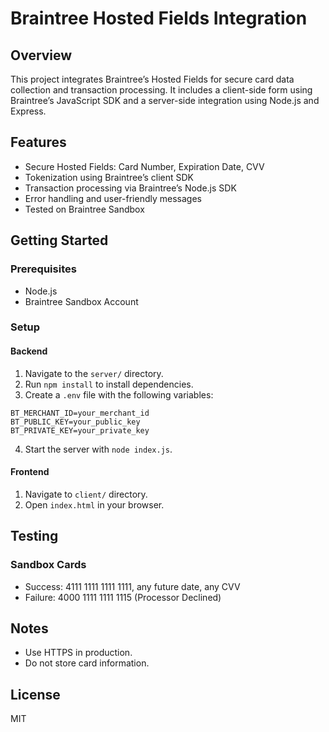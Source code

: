 # Braintree Hosted Fields Integration

## Overview
This project integrates Braintree’s Hosted Fields for secure card data collection and transaction processing. It includes a client-side form using Braintree’s JavaScript SDK and a server-side integration using Node.js and Express.

## Features
- Secure Hosted Fields: Card Number, Expiration Date, CVV
- Tokenization using Braintree’s client SDK
- Transaction processing via Braintree’s Node.js SDK
- Error handling and user-friendly messages
- Tested on Braintree Sandbox

## Getting Started

### Prerequisites
- Node.js
- Braintree Sandbox Account

### Setup

#### Backend
1. Navigate to the `server/` directory.
2. Run `npm install` to install dependencies.
3. Create a `.env` file with the following variables:
```
BT_MERCHANT_ID=your_merchant_id
BT_PUBLIC_KEY=your_public_key
BT_PRIVATE_KEY=your_private_key
```
4. Start the server with `node index.js`.

#### Frontend
1. Navigate to `client/` directory.
2. Open `index.html` in your browser.

## Testing

### Sandbox Cards
- Success: 4111 1111 1111 1111, any future date, any CVV
- Failure: 4000 1111 1111 1115 (Processor Declined)

## Notes
- Use HTTPS in production.
- Do not store card information.

## License
MIT
